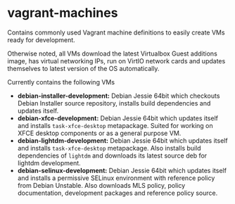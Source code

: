 # vagrant-machines
Contains commonly used Vagrant machine definitions to easily create VMs ready for development.

Otherwise noted, all VMs download the latest Virtualbox Guest additions image, has virtual networking IPs, run on VirtIO network cards and updates themselves to latest version of the OS automatically.

Currently contains the following VMs
- **debian-installer-development:** Debian Jessie 64bit which checkouts Debian Installer source repository, installs build dependencies and updates itself.
- **debian-xfce-development:** Debian Jessie 64bit which updates itself and installs `task-xfce-desktop` metapackage. Suited for working on XFCE desktop components or as a general purpose VM.
- **debian-lightdm-development:** Debian Jessie 64bit which updates itself and installs `task-xfce-desktop` metapackage. Also installs build dependencies of `lightdm` and downloads its latest source deb for lightdm development.
- **debian-selinux-development:** Debian Jessie 64bit which updates itself and installs a permissive SELinux environment with reference policy from Debian Unstable. Also downloads MLS policy, policy documentation, development packages and reference policy source.
